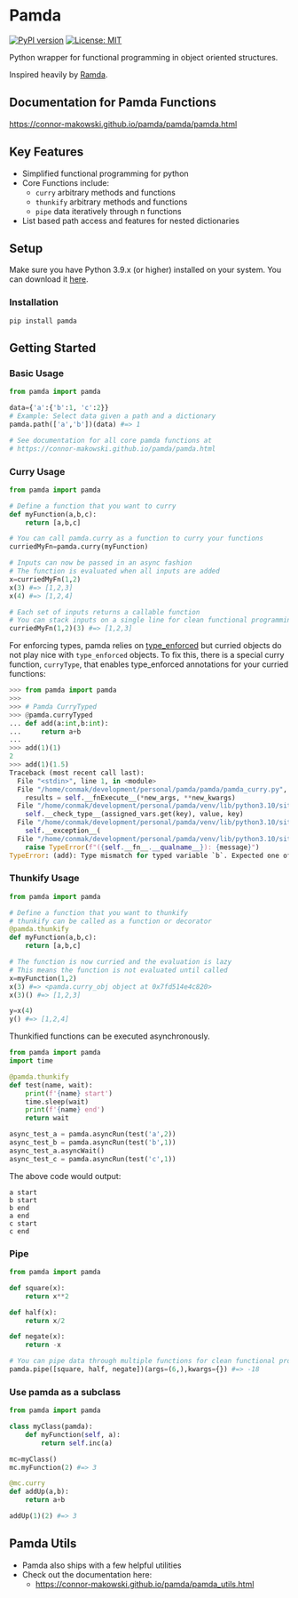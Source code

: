# Pamda
[![PyPI version](https://badge.fury.io/py/pamda.svg)](https://badge.fury.io/py/pamda)
[![License: MIT](https://img.shields.io/badge/License-MIT-yellow.svg)](https://opensource.org/licenses/MIT)

Python wrapper for functional programming in object oriented structures.

Inspired heavily by [Ramda](https://ramdajs.com/docs/).


## Documentation for Pamda Functions
https://connor-makowski.github.io/pamda/pamda/pamda.html

## Key Features

- Simplified functional programming for python
- Core Functions include:
  - `curry` arbitrary methods and functions
  - `thunkify` arbitrary methods and functions
  - `pipe` data iteratively through n functions
- List based path access and features for nested dictionaries


## Setup

Make sure you have Python 3.9.x (or higher) installed on your system. You can download it [here](https://www.python.org/downloads/).

### Installation

```
pip install pamda
```

## Getting Started

### Basic Usage
```py
from pamda import pamda

data={'a':{'b':1, 'c':2}}
# Example: Select data given a path and a dictionary
pamda.path(['a','b'])(data) #=> 1

# See documentation for all core pamda functions at
# https://connor-makowski.github.io/pamda/pamda.html
```

### Curry Usage
```py
from pamda import pamda

# Define a function that you want to curry
def myFunction(a,b,c):
    return [a,b,c]

# You can call pamda.curry as a function to curry your functions
curriedMyFn=pamda.curry(myFunction)

# Inputs can now be passed in an async fashion
# The function is evaluated when all inputs are added
x=curriedMyFn(1,2)
x(3) #=> [1,2,3]
x(4) #=> [1,2,4]

# Each set of inputs returns a callable function
# You can stack inputs on a single line for clean functional programming
curriedMyFn(1,2)(3) #=> [1,2,3]
```

For enforcing types, pamda relies on [type_enforced](https://github.com/connor-makowski/type_enforced) but curried objects do not play nice with `type_enforced` objects. To fix this, there is a special curry function, `curryType`, that enables type_enforced annotations for your curried functions:

```py
>>> from pamda import pamda
>>> 
>>> # Pamda CurryTyped
>>> @pamda.curryTyped
... def add(a:int,b:int):
...     return a+b
... 
>>> add(1)(1)
2
>>> add(1)(1.5)
Traceback (most recent call last):
  File "<stdin>", line 1, in <module>
  File "/home/conmak/development/personal/pamda/pamda/pamda_curry.py", line 43, in __call__
    results = self.__fnExecute__(*new_args, **new_kwargs)
  File "/home/conmak/development/personal/pamda/venv/lib/python3.10/site-packages/type_enforced/enforcer.py", line 90, in __call__
    self.__check_type__(assigned_vars.get(key), value, key)
  File "/home/conmak/development/personal/pamda/venv/lib/python3.10/site-packages/type_enforced/enforcer.py", line 112, in __check_type__
    self.__exception__(
  File "/home/conmak/development/personal/pamda/venv/lib/python3.10/site-packages/type_enforced/enforcer.py", line 34, in __exception__
    raise TypeError(f"({self.__fn__.__qualname__}): {message}")
TypeError: (add): Type mismatch for typed variable `b`. Expected one of the following `[<class 'int'>]` but got `<class 'float'>` instead.
```


### Thunkify Usage
```py
from pamda import pamda

# Define a function that you want to thunkify
# thunkify can be called as a function or decorator
@pamda.thunkify
def myFunction(a,b,c):
    return [a,b,c]

# The function is now curried and the evaluation is lazy
# This means the function is not evaluated until called
x=myFunction(1,2)
x(3) #=> <pamda.curry_obj object at 0x7fd514e4c820>
x(3)() #=> [1,2,3]

y=x(4)
y() #=> [1,2,4]
```

Thunkified functions can be executed asynchronously.

```py
from pamda import pamda
import time

@pamda.thunkify
def test(name, wait):
    print(f'{name} start')
    time.sleep(wait)
    print(f'{name} end')
    return wait

async_test_a = pamda.asyncRun(test('a',2))
async_test_b = pamda.asyncRun(test('b',1))
async_test_a.asyncWait()
async_test_c = pamda.asyncRun(test('c',1))
```

The above code would output:
```
a start
b start
b end
a end
c start
c end
```

### Pipe
```py
from pamda import pamda

def square(x):
    return x**2

def half(x):
    return x/2

def negate(x):
    return -x

# You can pipe data through multiple functions for clean functional programming
pamda.pipe([square, half, negate])(args=(6,),kwargs={}) #=> -18
```

### Use pamda as a subclass
```py
from pamda import pamda

class myClass(pamda):
    def myFunction(self, a):
        return self.inc(a)

mc=myClass()
mc.myFunction(2) #=> 3

@mc.curry
def addUp(a,b):
    return a+b

addUp(1)(2) #=> 3
```

## Pamda Utils

- Pamda also ships with a few helpful utilities
- Check out the documentation here:
  - https://connor-makowski.github.io/pamda/pamda_utils.html
